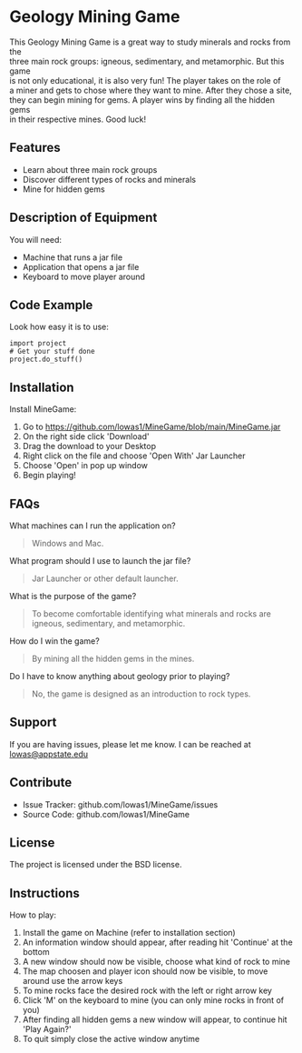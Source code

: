 Geology Mining Game
=================== 

This Geology Mining Game is a great way to study minerals and rocks from the  
three main rock groups: igneous, sedimentary, and metamorphic. But this game    
is not only educational, it is also very fun! The player takes on the role of   
a miner and gets to chose where they want to mine. After they chose a site,   
they can begin mining for gems. A player wins by finding all the hidden gems   
in their respective mines. Good luck!  

Features
--------

- Learn about three main rock groups
- Discover different types of rocks and minerals
- Mine for hidden gems
 
Description of Equipment
------------------------

You will need:  
  * Machine that runs a jar file  
  * Application that opens a jar file   
  * Keyboard to move player around   
   
Code Example
------------

Look how easy it is to use:
 
    import project
    # Get your stuff done
    project.do_stuff()
    
Installation
------------
 
Install MineGame: 
    
  1. Go to https://github.com/lowas1/MineGame/blob/main/MineGame.jar  
  2. On the right side click 'Download'  
  3. Drag the download to your Desktop  
  4. Right click on the file and choose 'Open With' Jar Launcher  
  5. Choose 'Open' in pop up window  
  6. Begin playing!  
   
FAQs
----
   
What machines can I run the application on?  
> Windows and Mac.  

What program should I use to launch the jar file?  
> Jar Launcher or other default launcher.  
    
What is the purpose of the game?  
> To become comfortable identifying what minerals and rocks are igneous, sedimentary, and metamorphic.  
    
How do I win the game?  
> By mining all the hidden gems in the mines.  
    
Do I have to know anything about geology prior to playing?  
> No, the game is designed as an introduction to rock types.  

Support
-------

If you are having issues, please let me know.
I can be reached at lowas@appstate.edu

Contribute
----------

- Issue Tracker: github.com/lowas1/MineGame/issues
- Source Code: github.com/lowas1/MineGame
 
 
License
-------
 
The project is licensed under the BSD license.

Instructions
------------

How to play:

  1. Install the game on Machine (refer to installation section)
  2. An information window should appear, after reading hit 'Continue' at the bottom
  3. A new window should now be visible, choose what kind of rock to mine
  4. The map choosen and player icon should now be visible, to move around use the arrow keys
  5. To mine rocks face the desired rock with the left or right arrow key
  6. Click 'M' on the keyboard to mine (you can only mine rocks in front of you) 
  7. After finding all hidden gems a new window will appear, to continue hit 'Play Again?'
  8. To quit simply close the active window anytime
   
   
   
